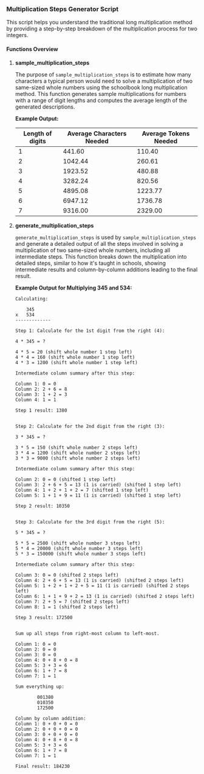 ### Multiplication Steps Generator Script

This script helps you understand the traditional long multiplication method by providing a step-by-step breakdown of the multiplication process for two integers.

#### Functions Overview

1. **sample_multiplication_steps**

   The purpose of `sample_multiplication_steps` is to estimate how many characters a typical person would need to solve a multiplication of two same-sized whole numbers using the schoolbook long multiplication method. This function generates sample multiplications for numbers with a range of digit lengths and computes the average length of the generated descriptions.

   **Example Output:**

   | Length of digits | Average Characters Needed | Average Tokens Needed |
   |------------------|---------------------------|------------------------|
   | 1                | 441.60                    | 110.40                 |
   | 2                | 1042.44                   | 260.61                 |
   | 3                | 1923.52                   | 480.88                 |
   | 4                | 3282.24                   | 820.56                 |
   | 5                | 4895.08                   | 1223.77                |
   | 6                | 6947.12                   | 1736.78                |
   | 7                | 9316.00                   | 2329.00                |

2. **generate_multiplication_steps**

   `generate_multiplication_steps` is used by `sample_multiplication_steps` and generate a detailed output of all the steps involved in solving a multiplication of two same-sized whole numbers, including all intermediate steps. This function breaks down the multiplication into detailed steps, similar to how it's taught in schools, showing intermediate results and column-by-column additions leading to the final result.

   **Example Output for Multiplying 345 and 534:**
   ```
   Calculating:

       345
   x   534
   -------------

   Step 1: Calculate for the 1st digit from the right (4):

   4 * 345 = ?

   4 * 5 = 20 (shift whole number 1 step left)
   4 * 4 = 160 (shift whole number 1 step left)
   4 * 3 = 1200 (shift whole number 1 step left)

   Intermediate column summary after this step:

   Column 1: 0 = 0
   Column 2: 2 + 6 = 8
   Column 3: 1 + 2 = 3
   Column 4: 1 = 1

   Step 1 result: 1380


   Step 2: Calculate for the 2nd digit from the right (3):

   3 * 345 = ?

   3 * 5 = 150 (shift whole number 2 steps left)
   3 * 4 = 1200 (shift whole number 2 steps left)
   3 * 3 = 9000 (shift whole number 2 steps left)

   Intermediate column summary after this step:

   Column 2: 0 = 0 (shifted 1 step left)
   Column 3: 2 + 6 + 5 = 13 (1 is carried) (shifted 1 step left)
   Column 4: 1 + 2 + 1 + 2 = 7 (shifted 1 step left)
   Column 5: 1 + 1 + 9 = 11 (1 is carried) (shifted 1 step left)

   Step 2 result: 10350


   Step 3: Calculate for the 3rd digit from the right (5):

   5 * 345 = ?

   5 * 5 = 2500 (shift whole number 3 steps left)
   5 * 4 = 20000 (shift whole number 3 steps left)
   5 * 3 = 150000 (shift whole number 3 steps left)

   Intermediate column summary after this step:

   Column 3: 0 = 0 (shifted 2 steps left)
   Column 4: 2 + 6 + 5 = 13 (1 is carried) (shifted 2 steps left)
   Column 5: 1 + 2 + 1 + 2 + 5 = 11 (1 is carried) (shifted 2 steps left)
   Column 6: 1 + 1 + 9 + 2 = 13 (1 is carried) (shifted 2 steps left)
   Column 7: 2 + 5 = 7 (shifted 2 steps left)
   Column 8: 1 = 1 (shifted 2 steps left)

   Step 3 result: 172500


   Sum up all steps from right-most column to left-most.

   Column 1: 0 = 0
   Column 2: 0 = 0
   Column 3: 0 = 0
   Column 4: 0 + 8 + 0 = 8
   Column 5: 3 + 3 = 6
   Column 6: 1 + 7 = 8
   Column 7: 1 = 1

   Sum everything up:

           001380
           010350
           172500

   Column by column addition:
   Column 1: 0 + 0 + 0 = 0
   Column 2: 0 + 0 + 0 = 0
   Column 3: 0 + 0 + 0 = 0
   Column 4: 0 + 8 + 0 = 8
   Column 5: 3 + 3 = 6
   Column 6: 1 + 7 = 8
   Column 7: 1 = 1

   Final result: 184230
   ```